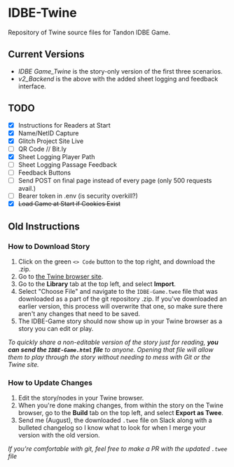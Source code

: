 # IDBE-Twine

Repository of Twine source files for Tandon IDBE Game.

## Current Versions

- *IDBE Game_Twine* is the story-only version of the first three scenarios.
- *v2_Backend* is the above with the added sheet logging and feedback interface.

## TODO

- [X] Instructions for Readers at Start
- [X] Name/NetID Capture
- [X] Glitch Project Site Live
- [ ] QR Code // Bit.ly
- [X] Sheet Logging Player Path
- [ ] Sheet Logging Passage Feedback
- [ ] Feedback Buttons
- [ ] Send POST on final page instead of every page (only 500 requests avail.)
- [ ] Bearer token in .env (is security overkill?)
- [X] ~~Load Game at Start if Cookies Exist~~

## Old Instructions

### How to Download Story

1. Click on the green `<> Code` button to the top right, and download the .zip.
2. Go to [the Twine browser site](https://twinery.org/2/#/).
3. Go to the **Library** tab at the top left, and select **Import**.
4. Select "Choose File" and navigate to the `IDBE-Game.twee` file that was downloaded as a part of the git repository .zip. If you've downloaded an earlier version, this process will overwrite that one, so make sure there aren't any changes that need to be saved.
5. The IDBE-Game story should now show up in your Twine browser as a story you can edit or play.

*To quickly share a non-editable version of the story just for reading, **you can send the `IDBE-Game.html` file** to anyone. Opening that file will allow them to play through the story without needing to mess with Git or the Twine site.*

### How to Update Changes

1. Edit the story/nodes in your Twine browser.
2. When you're done making changes, from within the story on the Twine browser, go to the **Build** tab on the top left, and select **Export as Twee**.
3. Send me (August), the downloaded `.twee` file on Slack along with a bulleted changelog so I know what to look for when I merge your version with the old version.

*If you're comfortable with git, feel free to make a PR with the updated `.twee` file*
